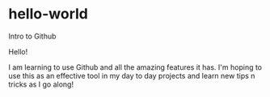 # hello-world
Intro to Github 

Hello!

I am learning to use Github and all the amazing features it has. I'm hoping to use this as an effective tool in my day to day projects and learn new tips n tricks as I go along!
